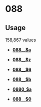 # 088

## Usage

158,867 values

-   **[088\_\_$a](../../tags/088/088__a-1.md)**  

-   **[088\_\_$z](../../tags/088/088__z-2.md)**  

-   **[088\_\_$6](../../tags/088/088__6-3.md)**  

-   **[088\_\_$b](../../tags/088/088__b-4.md)**  

-   **[0880\_$a](../../tags/088/0880_a-5.md)**  

-   **[088\_\_$0](../../tags/088/088__0-6.md)**  


